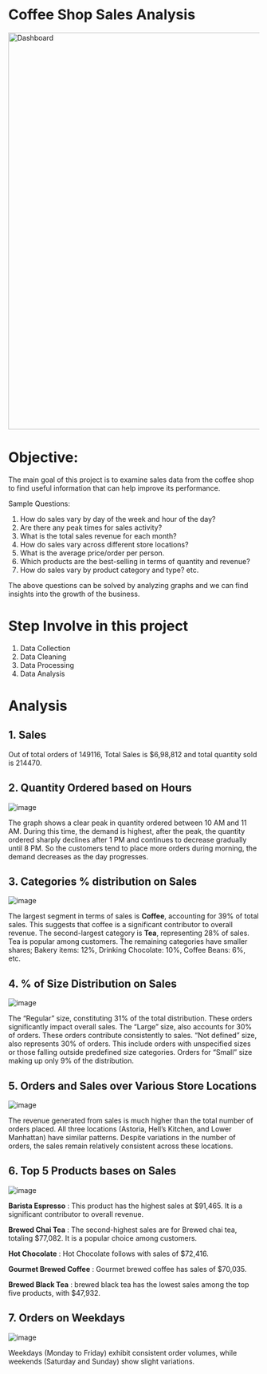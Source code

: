 # Coffee Shop Sales Analysis
<img width="796" alt="Dashboard" src="https://github.com/akhilaa94/Coffee-Shop-Sales-Analysis/assets/169245384/13f46a83-3e05-4356-bccf-39ca8778fd86">



#  Objective:

The main goal of this project is to examine sales data from the coffee shop to find useful information that can help improve its performance.

Sample Questions:

1. How do sales vary by day of the week and hour of the day?
2. Are there any peak times for sales activity?
3. What is the total sales revenue for each month?
4. How do sales vary across different store locations?
5. What is the average price/order per person.
6. Which products are the best-selling in terms of quantity and revenue?
7. How do sales vary by product category and type?
etc.

The above questions can be solved by analyzing graphs and we can find insights into the growth of the business.

#  Step Involve in this project

1. Data Collection
2. Data Cleaning
3. Data Processing
4. Data Analysis

# Analysis

##  1. Sales
Out of total orders of 149116, Total Sales is $6,98,812 and total quantity sold is 214470.

##  2. Quantity Ordered based on Hours
  
  ![image](https://github.com/akhilaa94/Coffee-Shop-Sales-Analysis/assets/169245384/d49244d8-37d0-4be0-981e-c7aaceae390d)

The graph shows a clear peak in quantity ordered between 10 AM and 11 AM. During this time, the demand is highest, after the peak, the quantity ordered sharply declines after 1 PM and continues to decrease gradually until 8 PM. So the customers tend to place more orders during morning, the demand decreases as the day progresses.

##  3. Categories % distribution on Sales

  ![image](https://github.com/akhilaa94/Coffee-Shop-Sales-Analysis/assets/169245384/bc31c867-0153-4923-9a18-bf9febd33dd0)

The largest segment in terms of sales is **Coffee**, accounting for 39% of total sales. This suggests that coffee is a significant contributor to overall revenue. The second-largest category is **Tea**, representing 28% of sales. Tea is popular among customers. The remaining categories have smaller shares; Bakery items: 12%, Drinking Chocolate: 10%, Coffee Beans: 6%, etc.

##  4. % of Size Distribution on Sales

![image](https://github.com/akhilaa94/Coffee-Shop-Sales-Analysis/assets/169245384/9f74844b-b6f0-4439-bafe-a235b62ba7fc)

The “Regular” size, constituting 31% of the total distribution. These orders significantly impact overall sales. The “Large” size, also accounts for 30% of orders. These orders contribute consistently to sales. “Not defined” size, also represents 30% of orders. This include orders with unspecified sizes or those falling outside predefined size categories. Orders for “Small” size making up only 9% of the distribution.

##  5. Orders and Sales over Various Store Locations

![image](https://github.com/akhilaa94/Coffee-Shop-Sales-Analysis/assets/169245384/01af1eb7-7f53-43fb-a6d0-5ca7485fe7c8)

The revenue generated from sales is much higher than the total number of orders placed. All three locations (Astoria, Hell’s Kitchen, and Lower Manhattan) have similar patterns. Despite variations in the number of orders, the sales remain relatively consistent across these locations.

##  6. Top 5 Products bases on Sales

![image](https://github.com/akhilaa94/Coffee-Shop-Sales-Analysis/assets/169245384/c97b5db0-bcd0-4532-a05b-7c7093e16457)

**Barista Espresso** : This product has the highest sales at $91,465. It is a significant contributor to overall revenue.

**Brewed Chai Tea** : The second-highest sales are for Brewed chai tea, totaling $77,082. It is a popular choice among customers.

**Hot Chocolate** : Hot Chocolate follows with sales of $72,416.

**Gourmet Brewed Coffee** : Gourmet brewed coffee has sales of $70,035.

**Brewed Black Tea** : brewed black tea has the lowest sales among the top five products, with $47,932.

##  7. Orders on Weekdays

![image](https://github.com/akhilaa94/Coffee-Shop-Sales-Analysis/assets/169245384/93fdf3aa-7045-4326-acb1-893faf86e5c7)

Weekdays (Monday to Friday) exhibit consistent order volumes, while weekends (Saturday and Sunday) show slight variations. 




